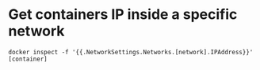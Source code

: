 # Get containers IP inside a specific network

`docker inspect -f '{{.NetworkSettings.Networks.[network].IPAddress}}' [container]`

